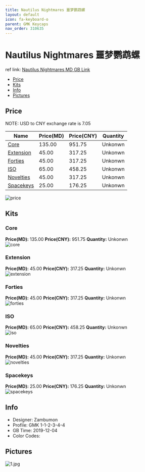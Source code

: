 ```yaml
---
title: Nautilus Nightmares 噩梦鹦鹉螺
layout: default
icon: fa-keyboard-o
parent: GMK Keycaps
nav_order: 310635
---
```


# Nautilus Nightmares 噩梦鹦鹉螺

ref link: [Nautilus Nightmares MD GB Link](https://drop.com/buy/drop-zambumon-gmk-nautilus-nightmares-keycap-set)  

* [Price](#price)  
* [Kits](#kits)  
* [Info](#info)  
* [Pictures](#pictures)  


## Price  
NOTE: USD to CNY exchange rate is 7.05

| Name          | Price(MD)    |  Price(CNY) | Quantity |
| ------------- | ------------ |  ---------- | -------- |
|[Core](#core)|135.00|951.75|Unkonwn|
|[Extension](#extension)|45.00|317.25|Unkonwn|
|[Forties](#forties)|45.00|317.25|Unkonwn|
|[ISO](#iso)|65.00|458.25|Unkonwn|
|[Novelties](#novelties)|45.00|317.25|Unkonwn|
|[Spacekeys](#spacekeys)|25.00|176.25|Unkonwn|

<img src="{{ 'assets/images/gmk-keycaps/nautilusnightmares/price.png' | relative_url }}" alt="price" class="image featured">

## Kits  
### Core  
**Price(MD):** 135.00    **Price(CNY):** 951.75    **Quantity:** Unkonwn  
<img src="{{ 'assets/images/gmk-keycaps/nautilusnightmares/kits_pics/core.jpg' | relative_url }}" alt="core" class="image featured">

### Extension  
**Price(MD):** 45.00    **Price(CNY):** 317.25    **Quantity:** Unkonwn  
<img src="{{ 'assets/images/gmk-keycaps/nautilusnightmares/kits_pics/extension.jpg' | relative_url }}" alt="extension" class="image featured">

### Forties  
**Price(MD):** 45.00    **Price(CNY):** 317.25    **Quantity:** Unkonwn  
<img src="{{ 'assets/images/gmk-keycaps/nautilusnightmares/kits_pics/forties.jpg' | relative_url }}" alt="forties" class="image featured">

### ISO  
**Price(MD):** 65.00    **Price(CNY):** 458.25    **Quantity:** Unkonwn  
<img src="{{ 'assets/images/gmk-keycaps/nautilusnightmares/kits_pics/iso.jpg' | relative_url }}" alt="iso" class="image featured">

### Novelties  
**Price(MD):** 45.00    **Price(CNY):** 317.25    **Quantity:** Unkonwn  
<img src="{{ 'assets/images/gmk-keycaps/nautilusnightmares/kits_pics/novelties.jpg' | relative_url }}" alt="novelties" class="image featured">

### Spacekeys  
**Price(MD):** 25.00    **Price(CNY):** 176.25    **Quantity:** Unkonwn  
<img src="{{ 'assets/images/gmk-keycaps/nautilusnightmares/kits_pics/spacekeys.jpg' | relative_url }}" alt="spacekeys" class="image featured">


## Info  
* Designer: Zambumon  
* Profile: GMK 1-1-2-3-4-4  
* GB Time: 2019-12-04  
* Color Codes:  


## Pictures  
<img src="{{ 'assets/images/gmk-keycaps/nautilusnightmares/rendering_pics/1.jpg' | relative_url }}" alt="1.jpg" class="image featured">
